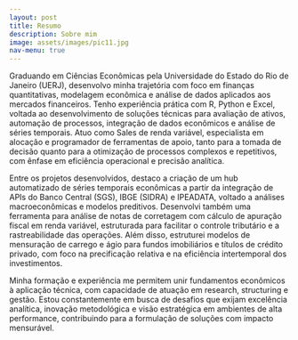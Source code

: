 ```yaml
---
layout: post
title: Resumo 
description: Sobre mim
image: assets/images/pic11.jpg
nav-menu: true
---
```


Graduando em Ciências Econômicas pela Universidade do Estado do Rio de Janeiro (UERJ), desenvolvo minha trajetória com foco em finanças quantitativas, modelagem econômica e análise de dados aplicados aos mercados financeiros. Tenho experiência prática com R, Python e Excel, voltada ao desenvolvimento de soluções técnicas para avaliação de ativos, automação de processos, integração de dados econômicos e análise de séries temporais. Atuo como Sales de renda variável, especialista em alocação e programador de ferramentas de apoio, tanto para a tomada de decisão quanto para a otimização de processos complexos e repetitivos, com ênfase em eficiência operacional e precisão analítica.

Entre os projetos desenvolvidos, destaco a criação de um hub automatizado de séries temporais econômicas a partir da integração de APIs do Banco Central (SGS), IBGE (SIDRA) e IPEADATA, voltado a análises macroeconômicas e modelos preditivos. Desenvolvi também uma ferramenta para análise de notas de corretagem com cálculo de apuração fiscal em renda variável, estruturada para facilitar o controle tributário e a rastreabilidade das operações. Além disso, estruturei modelos de mensuração de carrego e ágio para fundos imobiliários e títulos de crédito privado, com foco na precificação relativa e na eficiência intertemporal dos investimentos.

Minha formação e experiência me permitem unir fundamentos econômicos à aplicação técnica, com capacidade de atuação em research, structuring e gestão. Estou constantemente em busca de desafios que exijam excelência analítica, inovação metodológica e visão estratégica em ambientes de alta performance, contribuindo para a formulação de soluções com impacto mensurável.